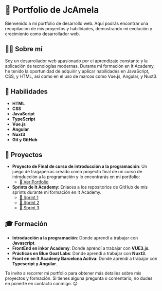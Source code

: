 # 🚀 Portfolio de JcAmela

Bienvenido a mi portfolio de desarrollo web. Aquí podrás encontrar una recopilación de mis proyectos y habilidades, demostrando mi evolución y crecimiento como desarrollador web.

## 👨‍💻 Sobre mí

Soy un desarrollador web apasionado por el aprendizaje constante y la aplicación de tecnologías modernas. Durante mi formación en It Academy, he tenido la oportunidad de adquirir y aplicar habilidades en JavaScript, CSS, y HTML, así como en el uso de marcos como Vue.js, Angular, y Nuxt3.

## 🎯 Habilidades

- **HTML**
- **CSS**
- **JavaScript**
- **TypeScript**
- **Vue.js**
- **Angular**
- **Nuxt3**
- **Git y GitHub**

## 📂 Proyectos

- **Proyecto de Final de curso de introducción a la programación**: Un juego de tragaperras creado como proyecto final de un curso de introducción a la programación y lo encontrarás en mi portfolio:
     - [📁 Ver Portfolio](https://JcAmela.github.io)
- **Sprints de It Academy**: Enlaces a los repositorios de GitHub de mis sprints durante mi formación en It Academy.
    - [📁 Sprint 1](https://github.com/JcAmela/Sprint1-ItAcademy.github.io.git)
    - [📁 Sprint 2](https://github.com/JcAmela/Sprint2-ItAcademy.github.io.git)
    - [📁 Sprint 3](https://github.com/JcAmela/Sprint3-ItAcademy.github.io.git)

## 🎓 Formación

- **Introducción a la programación**: Donde aprendí a trabajar con **Javascript**.
- **FrontEnd en inkor Academy**: Donde aprendí a trabajar con **VUE3.js**.
- **Prácticas en Blue Goat Labs**: Donde aprendí a trabajar con **Nuxt3**.
- **Front en en It Academy Barcelona Activa**: Donde aprendí a trabajar con **Typescript y Angular**.

Te invito a recorrer mi portfolio para obtener más detalles sobre mis proyectos y formación. Si tienes alguna pregunta o comentario, no dudes en ponerte en contacto conmigo. 😊
